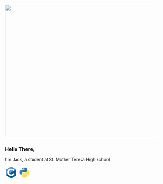 <img src="https://www.giantfreakinrobot.com/wp-content/uploads/2022/10/hellothere.gif" width=1280 height=440/>

### Hello There,

I'm Jack, a student at St. Mother Teresa High school

<p align="left"> <a href="https://www.cprogramming.com/" target="_blank" rel="noreferrer"> <img src="https://raw.githubusercontent.com/devicons/devicon/master/icons/c/c-original.svg" alt="c" width="40" height="40"/> </a> <a href="https://www.python.org" target="_blank" rel="noreferrer"> <img src="https://raw.githubusercontent.com/devicons/devicon/master/icons/python/python-original.svg" alt="python" width="40" height="40"/> </a> </p>
